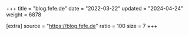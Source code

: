 +++
title = "blog.fefe.de"
date = "2022-03-22"
updated = "2024-04-24"
weight = 6878

[extra]
source = "https://blog.fefe.de"
ratio = 100
size = 7
+++
